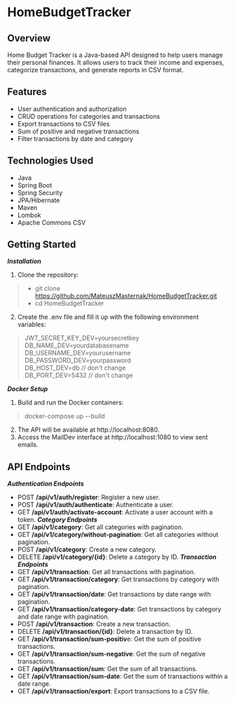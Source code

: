 # HomeBudgetTracker

## Overview
Home Budget Tracker is a Java-based API designed to help users manage their personal finances. It allows users to track their income and expenses, categorize transactions, and generate reports in CSV format.  

## Features
* User authentication and authorization
* CRUD operations for categories and transactions
* Export transactions to CSV files
* Sum of positive and negative transactions
* Filter transactions by date and category

## Technologies Used
* Java
* Spring Boot
* Spring Security
* JPA/Hibernate
* Maven
* Lombok
* Apache Commons CSV

## Getting Started
***Installation***
1. Clone the repository:  
> * git clone https://github.com/MateuszMasternak/HomeBudgetTracker.git  
> * cd HomeBudgetTracker
2. Create the .env file and fill it up with the following environment variables:
>JWT_SECRET_KEY_DEV=yoursecretkey  
DB_NAME_DEV=yourdatabasename 
DB_USERNAME_DEV=yourusername  
DB_PASSWORD_DEV=yourpassword  
DB_HOST_DEV=db // don't change  
DB_PORT_DEV=5432 // don't change

***Docker Setup***
1. Build and run the Docker containers:  
> docker-compose up --build
2. The API will be available at http://localhost:8080.  
3. Access the MailDev interface at http://localhost:1080 to view sent emails.

## API Endpoints
***Authentication Endpoints***  
* POST **/api/v1/auth/register**: Register a new user.
* POST **/api/v1/auth/authenticate**: Authenticate a user.
* GET **/api/v1/auth/activate-account**: Activate a user account with a token.
***Category Endpoints***
* GET **/api/v1/category**: Get all categories with pagination.
* GET **/api/v1/category/without-pagination**: Get all categories without pagination.
* POST **/api/v1/category**: Create a new category.
* DELETE **/api/v1/category/{id}**: Delete a category by ID.
***Transaction Endpoints***
* GET **/api/v1/transaction**: Get all transactions with pagination.
* GET **/api/v1/transaction/category**: Get transactions by category with pagination.
* GET **/api/v1/transaction/date**: Get transactions by date range with pagination.
* GET **/api/v1/transaction/category-date**: Get transactions by category and date range with pagination.
* POST **/api/v1/transaction**: Create a new transaction.
* DELETE **/api/v1/transaction/{id}**: Delete a transaction by ID.
* GET **/api/v1/transaction/sum-positiv**e: Get the sum of positive transactions.
* GET **/api/v1/transaction/sum-negative**: Get the sum of negative transactions.
* GET **/api/v1/transaction/sum**: Get the sum of all transactions.
* GET **/api/v1/transaction/sum-date**: Get the sum of transactions within a date range.
* GET **/api/v1/transaction/export**: Export transactions to a CSV file.